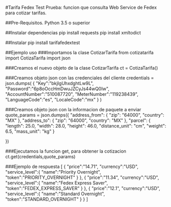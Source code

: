 #Tarifa Fedex Test
Prueba: funcion que consulta Web Service de Fedex para cotizar tarifas.


##Pre-Requisitos.
Python 3.5 o superior

##Instalar dependencias
pip install requests
pip install xmltodict

##Instalar
pip install tarifafedextest

##Ejemplo uso
###Importamos la clase CotizarTarifa
from cotizatarifa import CotizaTarifa
import json

###Creamos el nuevo objeto de la clase CotizarTarifa
ct = CotizaTarifa()

###Creamos objeto json con las credenciales del cliente
credentials = json.dumps(
    {
        "Key":"bkjIgUhxdghtLw9L",
        "Password":"6p8oOccHmDwuJZCyJs44wQ0Iw",
        "AccountNumber":"510087720",
        "MeterNumber":"119238439",
        "LanguageCode":"es",
        "LocaleCode":"mx"
    }
)


###Creamos objeto json con la informacion de paquete a enviar
quote_params = json.dumps({
    "address_from": {
        "zip": "64000",
        "country": "MX"
    },
    "address_to": {
        "zip": "64000",
        "country": "MX"
    },
    "parcel": {
        "length": 25.0,
        "width": 28.0,
        "height": 46.0,
        "distance_unit": "cm",
        "weight": 6.5,
        "mass_unit": "kg"
    }

})


###Ejecutamos la funcion get, para obtener la cotizacion
ct.get(credentials,quote_params)


###Ejemplo de respuesta
[
   {
      "price":"14.71",
      "currency":"USD",
      "service_level":{
         "name":"Priority Overnight",
         "token":"PRIORITY_OVERNIGHT"
      }
   },
   {
      "price":"11.34",
      "currency":"USD",
      "service_level":{
         "name":"Fedex Express Saver",
         "token":"FEDEX_EXPRESS_SAVER"
      }
   },
   {
      "price":"12.1",
      "currency":"USD",
      "service_level":{
         "name":"Standard Overnight",
         "token":"STANDARD_OVERNIGHT"
      }
   }
]